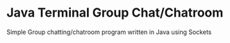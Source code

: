 # Java Terminal Group Chat/Chatroom
Simple Group chatting/chatroom program written in Java using Sockets

